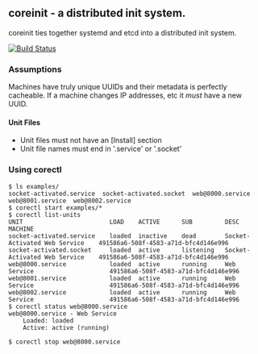## coreinit - a distributed init system.

coreinit ties together systemd and etcd into a distributed init system.

[![Build Status](https://travis-ci.org/coreos/coreinit.png?branch=master)](https://travis-ci.org/coreos/coreinit)

### Assumptions

Machines have truly unique UUIDs and their metadata is perfectly cacheable.
If a machine changes IP addresses, etc it *must* have a new UUID.

#### Unit Files
* Unit files must not have an [Install] section
* Unit file names must end in '.service' or '.socket'

### Using corectl
```
$ ls examples/
socket-activated.service  socket-activated.socket  web@8000.service  web@8001.service  web@8002.service
$ corectl start examples/*
$ corectl list-units
UNIT						LOAD	ACTIVE		SUB			DESC							MACHINE
socket-activated.service	loaded	inactive	dead        Socket-Activated Web Service	491586a6-508f-4583-a71d-bfc4d146e996
socket-activated.socket		loaded	active		listening 	Socket-Activated Web Service	491586a6-508f-4583-a71d-bfc4d146e996
web@8000.service			loaded	active		running		Web Service						491586a6-508f-4583-a71d-bfc4d146e996
web@8001.service			loaded	active		running		Web Service						491586a6-508f-4583-a71d-bfc4d146e996
web@8002.service			loaded	active		running		Web Service						491586a6-508f-4583-a71d-bfc4d146e996
$ corectl status web@8000.service
web@8000.service - Web Service
	Loaded: loaded
	Active: active (running)

$ corectl stop web@8000.service
```
